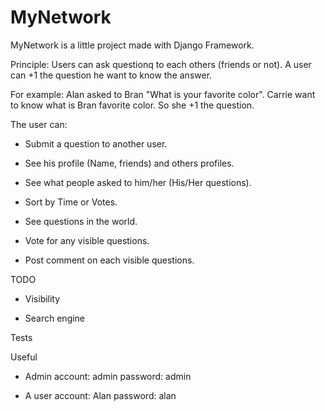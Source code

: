MyNetwork
=========

MyNetwork is a little project made with Django Framework.

Principle: Users can ask questionq to each others (friends or not).
A user can +1 the question he want to know the answer.

For example: Alan asked to Bran "What is your favorite color". Carrie want to know what is Bran favorite color. So she +1 the question.


The user can:

- Submit a question to another user.

- See his profile (Name, friends) and others profiles.

- See what people asked to him/her (His/Her questions).

- Sort by Time or Votes.
- See questions in the world.

- Vote for any visible questions.

- Post comment on each visible questions.


TODO

- Visibility

- Search engine

Tests

Useful
- Admin account: admin password: admin

- A user account: Alan password: alan